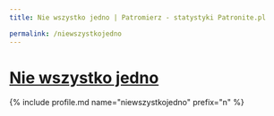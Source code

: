 ```yaml
---
title: Nie wszystko jedno | Patromierz - statystyki Patronite.pl

permalink: /niewszystkojedno
---
```


# [Nie wszystko jedno](https://patronite.pl/niewszystkojedno)

{% include profile.md name="niewszystkojedno" prefix="n" %}
